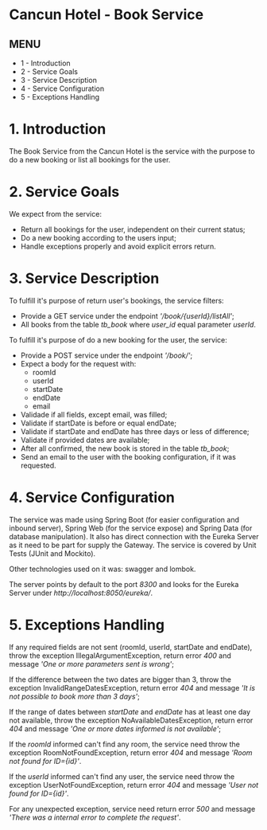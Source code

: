 # Cancun Hotel - Book Service

## MENU
* 1 - Introduction
* 2 - Service Goals
* 3 - Service Description
* 4 - Service Configuration
* 5 - Exceptions Handling

# 1. Introduction
The Book Service from the Cancun Hotel is the service with the purpose to do a new booking or list all bookings for the user.

# 2. Service Goals
We expect from the service:
* Return all bookings for the user, independent on their current status;
* Do a new booking according to the users input;
* Handle exceptions properly and avoid explicit errors return.

# 3. Service Description
To fulfill it's purpose of return user's bookings, the service filters:
* Provide a GET service under the endpoint *'/book/{userId}/listAll'*;
* All books from the table *tb_book* where *user_id* equal parameter *userId*.

To fulfill it's purpose of do a new booking for the user, the service:
* Provide a POST service under the endpoint *'/book/'*;
* Expect a body for the request with:
    * roomId
    * userId
    * startDate
    * endDate
    * email
* Validade if all fields, except email, was filled;
* Validate if startDate is before or equal endDate;
* Validate if startDate and endDate has three days or less of difference;
* Validate if provided dates are available;
* After all confirmed, the new book is stored in the table *tb_book*;
* Send an email to the user with the booking configuration, if it was requested.

# 4. Service Configuration
The service was made using Spring Boot (for easier configuration and inbound server), Spring Web (for the service expose) and Spring Data (for database manipulation). It also has direct connection with the Eureka Server as it need to be part for supply the Gateway. The service is covered by Unit Tests (JUnit and Mockito).

Other technologies used on it was: swagger and lombok.

The server points by default to the port *8300* and looks for the Eureka Server under *http://localhost:8050/eureka/*.

# 5. Exceptions Handling 
If any required fields are not sent (roomId, userId, startDate and endDate), throw the exception IllegalArgumentException, return error *400* and message *'One or more parameters sent is wrong'*;

If the difference between the two dates are bigger than 3, throw the exception InvalidRangeDatesException, return error *404* and message *'It is not possible to book more than 3 days'*;

If the range of dates between *startDate* and *endDate* has at least one day not available, throw the exception NoAvailableDatesException, return error *404* and message *'One or more dates informed is not available'*;

If the *roomId* informed can't find any room, the service need throw the exception RoomNotFoundException, return error *404* and message *'Room not found for ID={id}'*.

If the *userId* informed can't find any user, the service need throw the exception UserNotFoundException, return error *404* and message *'User not found for ID={id}'*.

For any unexpected exception, service need return error *500* and message *'There was a internal error to complete the request'*.
